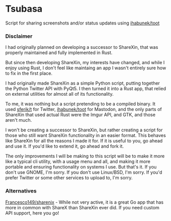 # Tsubasa

Script for sharing screenshots and/or status updates using [ihabunek/toot](https://github.com/ihabunek/toot)

### Disclaimer
I had originally planned on developing a successor to ShareXin, that was properly maintained and fully implemented in Rust.

But since then developing ShareXin, my interests have changed, and while I enjoy using Rust, I don't feel like maintaing an app I wasn't entirely sure how to fix in the first place.

I had originally made ShareXin as a simple Python script, putting together the Python Twitter API with PyQt5. I then turned it into a Rust app, that relied on external utilities for almost all of its functionality.

To me, it was nothing but a script pretending to be a compiled binary. It used [sferik/t](https://github.com/sferik/t) for Twitter, [ihabunek/toot](https://github.com/ihabunek/toot) for Mastodon, and the only parts of ShareXin that used actual Rust were the Imgur API, and GTK, and those aren't much.

I won't be creating a successor to ShareXin, but rather creating a script for those who still want ShareXin functionality in an easier format. This behaves like ShareXin for all the reasons I made it for. If it is useful to you, go ahead and use it. If you'd like to extend it, go ahead and fork it.

The only improvements I will be making to this script will be to make it more like a typical cli utility, with a usage menu and all, and making it more portable and ensuring functionality on systems I use. But that's it. If you don't use GNOME, I'm sorry. If you don't use Linux/BSD, I'm sorry. If you'd prefer Twitter or some other services to upload to, I'm sorry.

### Alternatives
[Francesco149/sharenix](https://github.com/Francesco149/sharenix) - While not very active, it is a great Go app that has more in common with ShareX than ShareXin ever did. If you need custom API support, here you go!
